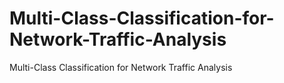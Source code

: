 # Multi-Class-Classification-for-Network-Traffic-Analysis
Multi-Class Classification for Network Traffic Analysis
